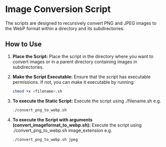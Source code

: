 # Image Conversion Script

The scripts are designed to recursively convert PNG and JPEG images to the WebP format within a directory and its subdirectories.

## How to Use

1. **Place the Script:**
   Place the script in the directory where you want to convert images or in a parent directory containing images in subdirectories.

2. **Make the Script Executable:**
   Ensure that the script has executable permissions. If not, you can make it executable by running:
   ```bash
   chmod +x <filename>.sh

3. **To execute the Static Script:**
   Execute the script using ./filename.sh e.g. 
   ```bash
   ./convert_png_to_webp.sh

4. **To execute the Script with arguments (convert_imageformat_to_webp.sh):**
   Execute the script using  ./convert_png_to_webp.sh image_extension  e.g. 
   ```bash
   ./convert_png_to_webp.sh jpeg
